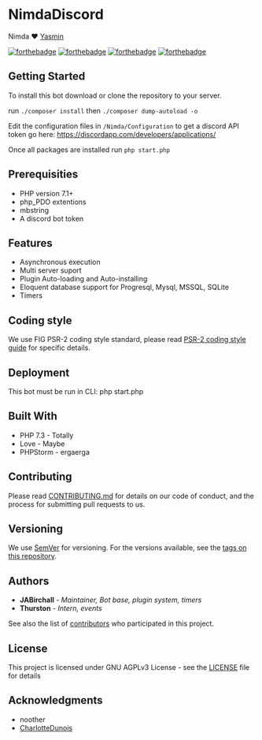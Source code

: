 # NimdaDiscord
Nimda ❤ [Yasmin](https://github.com/CharlotteDunois/Yasmin)

[![forthebadge](https://forthebadge.com/images/badges/built-with-love.svg)](https://forthebadge.com)
[![forthebadge](https://forthebadge.com/images/badges/built-by-developers.svg)](https://forthebadge.com)
[![forthebadge](https://forthebadge.com/images/badges/ages-18.svg)](https://forthebadge.com)
[![forthebadge](https://forthebadge.com/images/badges/60-percent-of-the-time-works-every-time.svg)](https://forthebadge.com)
## Getting Started

To install this bot download or clone the repository to your server.

run `./composer install` then `./composer dump-autoload -o`

Edit the configuration files in `/Nimda/Configuration` to get a discord API token go here: https://discordapp.com/developers/applications/

Once all packages are installed run `php start.php`

## Prerequisities

* PHP version 7.1+
* php_PDO extentions
* mbstring 
* A discord bot token

## Features

* Asynchronous execution
* Multi server suport
* Plugin Auto-loading and Auto-installing
* Eloquent database support for Progresql, Mysql, MSSQL, SQLite
* Timers

## Coding style

We use FIG PSR-2 coding style standard, please read [PSR-2 coding style guide](https://github.com/php-fig/fig-standards/blob/master/accepted/PSR-2-coding-style-guide.md) for specific details.

## Deployment

This bot must be run in CLI: php start.php

## Built With

* PHP 7.3 - Totally
* Love - Maybe
* PHPStorm - ergaerga

## Contributing

Please read [CONTRIBUTING.md](CONTRIBUTING.md) for details on our code of conduct, and the process for submitting pull requests to us.

## Versioning

We use [SemVer](http://semver.org/) for versioning. For the versions available, see the [tags on this repository](https://github.com/JABirchall/NimdaDiscord/tags). 

## Authors

* **JABirchall** - *Maintainer, Bot base, plugin system, timers*
* **Thurston** - *Intern, events*

See also the list of [contributors](https://github.com/JABirchall/NimdaDiscord/graphs/contributors) who participated in this project.

## License

This project is licensed under GNU AGPLv3 License - see the [LICENSE](LICENSE) file for details


## Acknowledgments

* noother
* [CharlotteDunois](https://github.com/CharlotteDunois)
